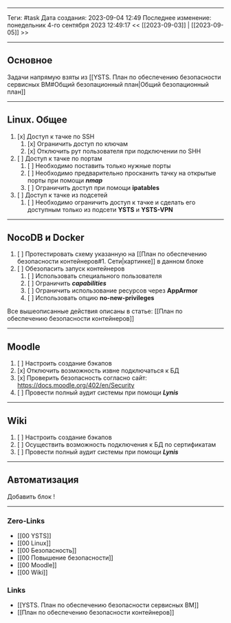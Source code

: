 ___
Теги: #task 
Дата создания: 2023-09-04 12:49 
Последнее изменение: понедельник 4-го сентября 2023 12:49:17
<< [[2023-09-03]] | [[2023-09-05]] >> 
___
## Основное

Задачи напрямую взяты из [[YSTS. План по обеспечению безопасности сервисных ВМ#Общий безопационный план|Общий безопационный план]]

___
## Linux. Общее

1. [x] Доступ к тачке по SSH
	1. [x] Ограничить доступ по ключам
	2. [x] Отключить рут пользователя при подключении по SHH
2. [ ] Доступ к тачке по портам
	1. [ ] Необходимо поставить только нужные порты 
	2. [ ] Необходимо предварительно просканить тачку на открытые порты при помощи ***nmap***
	3. [ ] Ограничить доступ при помощи **ipatables**
3. [ ] Доступ к тачке из подсетей
	1. [ ] Необходимо ограничить доступ к тачке и сделать его доступным только из подсети **YSTS** и **YSTS-VPN**
---
## NocoDB и Docker

1. [ ] Протестировать схему указанную на [[План по обеспечению безопасности контейнеров#1. Сети|картинке]] в данном блоке
2. [ ] Обезопасить запуск контейнеров
	1. [ ] Использовать специального пользователя
	2. [ ] Ограничить ***capabilities***
	3. [ ] Ограничить использование ресурсов через **AppArmor**
	4. [ ] Использовать опцию **no-new-privileges** 

Все вышеописанные действия описаны в статье: [[План по обеспечению безопасности контейнеров]]

___
## Moodle

1. [ ] Настроить создание бэкапов
2. [x] Отключить возможность извне подключаться к БД
3. [x] Проверить безопасность согласно сайт: https://docs.moodle.org/402/en/Security
4. [ ] Провести полный аудит системы при помощи ***Lynis***

---
## Wiki

1. [ ] Настроить создание бэкапов
2. [ ] Осуществить возможность подключения к БД по сертификатам
3. [ ] Провести полный аудит системы при помощи ***Lynis***

___
## Автоматизация

Добавить блок !

---
### Zero-Links
- [[00 YSTS]]
- [[00 Linux]]
- [[00 Безопасность]]
- [[00 Повышение безопасности]]
- [[00 Moodle]]
- [[00 Wiki]]
### Links
- [[YSTS. План по обеспечению безопасности сервисных ВМ]]
- [[План по обеспечению безопасности контейнеров]]
